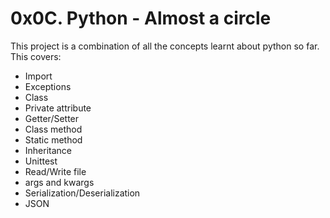 ﻿# 0x0C. Python - Almost a circle

This project is a combination of all the concepts learnt about python so far. This covers:
- Import
- Exceptions
- Class
- Private attribute
- Getter/Setter
- Class method
- Static method
- Inheritance
- Unittest
- Read/Write file
- args and kwargs
- Serialization/Deserialization
- JSON



